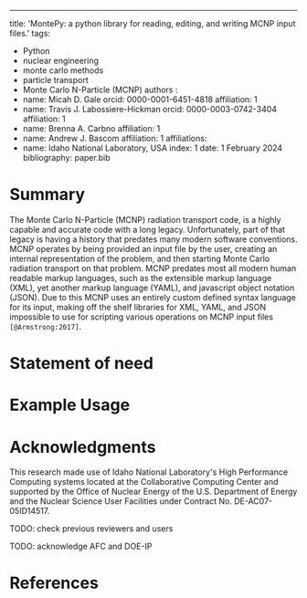 ---
title: 'MontePy: a python library for reading, editing, and writing MCNP input files.'
tags:
  - Python
  - nuclear engineering
  - monte carlo methods
  - particle transport
  - Monte Carlo N-Particle (MCNP)
authors :
  - name: Micah D. Gale
    orcid: 0000-0001-6451-4818
    affiliation: 1
  - name: Travis J. Labossiere-Hickman
    orcid: 0000-0003-0742-3404
    affiliation: 1
  - name: Brenna A. Carbno
    affiliation: 1
  - name: Andrew J. Bascom
    affiliation: 1
affiliations:
  - name: Idaho National Laboratory, USA
    index: 1
date: 1 February 2024
bibliography: paper.bib

# Summary
The Monte Carlo N-Particle (MCNP) radiation transport code,
is a highly capable and accurate code with a long legacy.
Unfortunately, part of that legacy is having a history that predates many modern
software conventions.
MCNP operates by being provided an input file by the user,
creating an internal representation of the problem,
and then starting Monte Carlo radiation transport on that problem.
MCNP predates most all modern human readable markup languages,
such as the extensible markup language (XML),
yet another markup language (YAML),
and javascript object notation (JSON).
Due to this MCNP uses an entirely custom defined syntax language for its input,
making off the shelf libraries for XML, YAML, and JSON impossible to use for scripting
various operations on MCNP input files `[@Armstrong:2017]`.

# Statement of need

# Example Usage 

# Acknowledgments

This research made use of Idaho National Laboratory's High Performance Computing systems located at the Collaborative Computing Center and supported by the Office of Nuclear Energy of the U.S. Department of Energy and the Nuclear Science User Facilities under Contract No. DE-AC07-05ID14517.

TODO: check previous reviewers and users

TODO: acknowledge AFC and DOE-IP
# References
